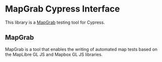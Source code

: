 # MapGrab Cypress Interface

This library is a [MapGrab](https://mapgrab.github.io/) testing tool for Cypress.

## MapGrab

MapGrab is a tool that enables the writing of automated map tests based on the MapLibre GL JS and Mapbox GL JS libraries.
